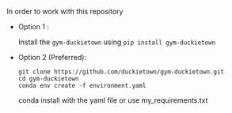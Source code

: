 In order to work with this repository


* Option 1 : 

    Install the `gym-duckietown` using `pip install gym-duckietown`

* Option 2 (Preferred): 

    ```
    git clone https://github.com/duckietown/gym-duckietown.git
    cd gym-duckietown
    conda env create -f environment.yaml
    ```

    conda install with the yaml file  or use  my_requirements.txt 
